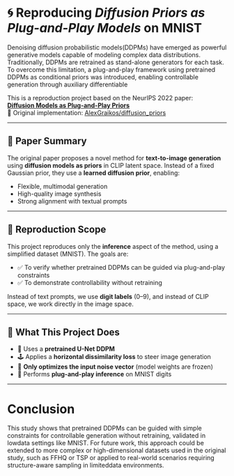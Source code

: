 # 🌀 Reproducing *Diffusion Priors as Plug-and-Play Models* on MNIST
Denoising diffusion probabilistic models(DDPMs) have emerged as powerful generative models capable of modeling complex data distributions.
Traditionally, DDPMs are retrained as stand-alone generators for each task. To overcome this limitation, a plug-and-play framework using pretrained DDPMs as conditional priors was introduced, enabling controllable generation through auxiliary differentiable

This is a reproduction project based on the NeurIPS 2022 paper:  
**[Diffusion Models as Plug-and-Play Priors](https://proceedings.neurips.cc/paper_files/paper/2022/hash/5e6cec2a9520708381fe520246018e8b-Abstract-Conference.html)**  
🔗 Original implementation: [AlexGraikos/diffusion_priors](https://github.com/AlexGraikos/diffusion_priors)

---

## 📌 Paper Summary

The original paper proposes a novel method for **text-to-image generation** using **diffusion models as priors** in CLIP latent space. Instead of a fixed Gaussian prior, they use a **learned diffusion prior**, enabling:

- Flexible, multimodal generation
- High-quality image synthesis
- Strong alignment with textual prompts

---

## 🧪 Reproduction Scope

This project reproduces only the **inference** aspect of the method, using a simplified dataset (MNIST). The goals are:

- ✅ To verify whether pretrained DDPMs can be guided via plug-and-play constraints
- ✅ To demonstrate controllability without retraining
  
Instead of text prompts, we use **digit labels** (0–9), and instead of CLIP space, we work directly in the image space.

---

## 🔧 What This Project Does

- 🧠 Uses a **pretrained U-Net DDPM**
- 🕹️ Applies a **horizontal dissimilarity loss** to steer image generation
- 🔄 **Only optimizes the input noise vector** (model weights are frozen)
- 🎯 Performs **plug-and-play inference** on MNIST digits

---

# Conclusion
This study shows that pretrained DDPMs can be guided with simple constraints for controllable generation without retraining, validated in lowdata settings like MNIST. For future work, this approach could be extended to more complex or high-dimensional
datasets used in the original study, such as FFHQ or TSP or applied to real-world scenarios requiring structure-aware sampling in limiteddata environments.

